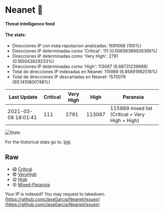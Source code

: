 # Neanet :hocho:
#### Threat intelligence feed
#### The stats:

- Direcciones IP con mala reputacion analizadas: 1691068 (100%)
- Direcciones IP determinadas como 'Critical':  111 (0.00656389926366%)
- Direcciones IP determinadas como 'Very High':  2791 (0.165043629233%)
- Direcciones IP determinadas como 'High':  113087 (6.68731239666)
- Total de direcciones IP indexadas en Neanet:  115989 (6.85891992516%)
- Total de direcciones IP descartadas en Neanet:  1575079 (93.1410800748%)

| Last Update | Critical | Very High | High | Paranoia |
| --- | --- | --- | --- | --- |
| 2021-03-08 18:01:41 | 111 | 2791 | 113087 | 115989 mixed list (Critical + Very High + High)|

![Stats](https://docs.google.com/spreadsheets/d/e/2PACX-1vSnaNMIXVabIpDJjufMlzH7poXnshF3mgd8Is1g9ytUEzVsP5my4Trn8f-xkoLLQ38xpL3HtmUexLo6/pubchart?oid=501124687&format=image)

For the historical stats go to: [link](/stats.csv)
## Raw
- :scream: [Critical](https://raw.githubusercontent.com/JavaGarcia/Neanet/master/blacklists/neanet_critical.txt)
- :fearful: [VeryHigh](https://raw.githubusercontent.com/JavaGarcia/Neanet/master/blacklists/neanet_veryHigh.txtt)
- :frowning: [High](https://raw.githubusercontent.com/JavaGarcia/Neanet/master/blacklists/neanet_high.txt)
- :dizzy_face: [Mixed-Paranoia](https://raw.githubusercontent.com/JavaGarcia/Neanet/master/blacklists/neanet_all.txt)


Your IP is indexed? You may request to takedown. [https://github.com/JavaGarcia/Neanet/issues](https://github.com/JavaGarcia/Neanet/issues)















































































































































































































































































































































































































































































































































































































































































































































































































































































































































































































































































































































































































































































































































































































































































































































































































































































































































































































































































































































































































































































































































































































































































































































































































































































































































































































































































































































































































































































































































































































































































































































































































































































































































































































































































































































































































































































































































































































































































































































































































































































































































































































































































































































































































































































































































































































































































































































































































































































































